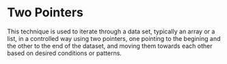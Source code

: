 # Two Pointers

This technique is used to iterate through a data set, typically an array or a list, in a controlled way using two pointers, one pointing to the begining and the other to the end of the dataset, and moving them towards each other based on desired conditions or patterns.
